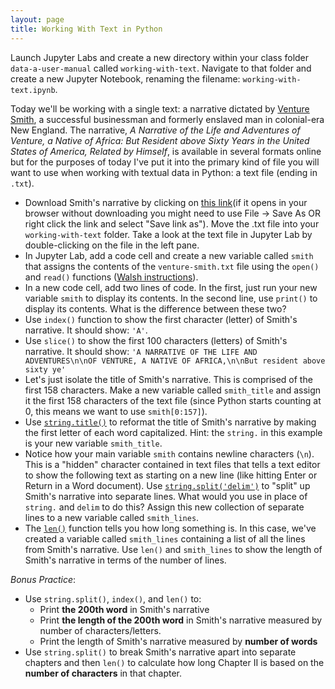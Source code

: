 ```yaml
---
layout: page
title: Working With Text in Python
---
```


Launch Jupyter Labs and create a new directory within your class folder `data-a-user-manual` called `working-with-text`. Navigate to that folder and create a new Jupyter Notebook, renaming the filename: `working-with-text.ipynb`. 

Today we'll be working with a single text: a narrative dictated by [Venture Smith](https://en.wikipedia.org/wiki/Venture_Smith), a successful businessman and formerly enslaved man in colonial-era New England. The narrative, *A Narrative of the Life and Adventures of Venture, a Native of Africa: But Resident above Sixty Years in the United States of America, Related by Himself*, is available in several formats online but for the purposes of today I've put it into the primary kind of file you will want to use when working with textual data in Python: a text file (ending in `.txt`). 

* Download Smith's narrative by clicking on [this link]({{site.baseurl}}/in-class/venture-smith.txt)(if it opens in your browser without downloading you might need to use File -> Save As OR right click the link and select "Save link as"). Move the .txt file into your `working-with-text` folder. Take a look at the text file in Jupyter Lab by double-clicking on the file in the left pane.
* In Jupyter Lab, add a code cell and create a new variable called `smith` that assigns the contents of the `venture-smith.txt` file using the `open()` and `read()` functions ([Walsh instructions](https://melaniewalsh.github.io/Intro-Cultural-Analytics/02-Python/07-Files-Character-Encoding.html)).
* In a new code cell, add two lines of code. In the first, just run your new variable `smith` to display its contents. In the second line, use `print()` to display its contents. What is the difference between these two?
* Use `index()` function to show the first character (letter) of Smith's narrative. It should show: `'A'`.
* Use `slice()` to show the first 100 characters (letters) of Smith's narrative. It should show: `'A NARRATIVE OF THE LIFE AND ADVENTURES\n\nOF VENTURE, A NATIVE OF AFRICA,\n\nBut resident above sixty ye'`
* Let's just isolate the title of Smith's narrative. This is comprised of the first 158 characters.  Make a new variable called `smith_title` and assign it the first 158 characters of the text file (since Python starts counting at 0, this means we want to use `smith[0:157]`).
* Use [`string.title()`](https://melaniewalsh.github.io/Intro-Cultural-Analytics/02-Python/06-String-Methods.html#:~:text=uppercase-,string.title(),makes%20the%20string%20titlecase,-string) to reformat the title of Smith's narrative by making the first letter of each word capitalized. Hint: the `string.` in this example is your new variable `smith_title`.
* Notice how your main variable `smith` contains newline characters (`\n`). This is a "hidden" character contained in text files that tells a text editor to show the following text as starting on a new line (like hitting Enter or Return in a Word document). Use [`string.split('delim')`](https://melaniewalsh.github.io/Intro-Cultural-Analytics/02-Python/06-String-Methods.html#:~:text=code%20here-,Split%20Strings%20By%20a%20Delimiter,Explanation,-string.split) to "split" up Smith's narrative into separate lines. What would you use in place of `string.` and `delim` to do this? Assign this new collection of separate lines to a new variable called `smith_lines`.
* The [`len()`](https://www.w3schools.com/python/ref_func_len.asp) function tells you how long something is. In this case, we've created a variable called `smith_lines` containing a list of all the lines from Smith's narrative. Use `len()` and `smith_lines` to show the length of Smith's narrative in terms of the number of lines.


*Bonus Practice*:

- Use `string.split()`, `index()`, and `len()` to:
  - Print **the 200th word** in Smith's narrative
  - Print **the length of the 200th word** in Smith's narrative measured by number of characters/letters.
  - Print the length of Smith's narrative measured by **number of words**
- Use `string.split()` to break Smith's narrative apart into separate chapters and then `len()` to calculate how long Chapter II is based on the **number of characters** in that chapter.